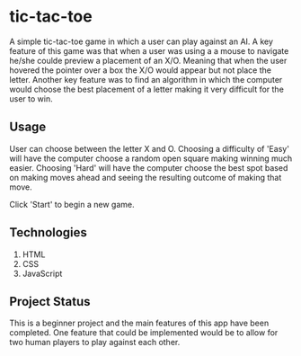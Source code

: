 # tic-tac-toe
A simple tic-tac-toe game in which a user can play against an AI. A key feature of this game was that when a user was using a 
a mouse to navigate he/she coulde preview a placement of an X/O.  Meaning that when the user hovered the pointer over a box the
X/O would appear but not place the letter.  Another key feature was to find an algorithm in which the computer would choose the 
best placement of a letter making it very difficult for the user to win.

## Usage
User can choose between the letter X and O.  Choosing a difficulty of 'Easy' will have the computer choose a random open square
making winning much easier.  Choosing 'Hard' will have the computer choose the best spot based on making moves ahead and seeing
the resulting outcome of making that move.

Click 'Start' to begin a new game.

## Technologies
1. HTML
2. CSS 
3. JavaScript

## Project Status
This is a beginner project and the main features of this app have been completed. One feature that could be implemented would be 
to allow for two human players to play against each other.
